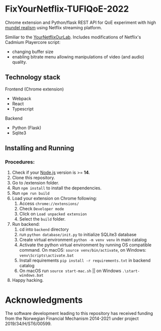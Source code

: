# FixYourNetflix-TUFIQoE-2022

Chrome extension and Python/flask REST API for QoE experiment with high [mundel realism](https://dictionary.apa.org/mundane-realism) using Netflix streaming platform. 

Similiar to the [YourNetflixOurLab](https://github.com/navuyi/YourNetflixOurLab-TUFIQoE-2022.git). Includes modifications of Netflix's Cadmium Playercore script:
- changing buffer size
- enabling bitrate menu allowing manipulations of video (and audio) quality.

## Technology stack
Frontend (Chrome extension)
- Webpack
- React
- Typescript


Backend
- Python (Flask)
- Sqlite3

## Installing and Running

### Procedures:

1. Check if your [Node.js](https://nodejs.org/) version is >= **14**.
2. Clone this repository.
3. Go to /extension folder.
4. Run `npm install` to install the dependencies.
5. Run `npm run build`
6. Load your extension on Chrome following:
    1. Access `chrome://extensions/`
    2. Check `Developer mode`
    3. Click on `Load unpacked extension`
    4. Select the `build` folder.
7. Run backend:
    1. cd into `backend` directory
    2. run `python database/init.py` to initialize SQLite3 database
    3. Create virtual environment `python -m venv venv` in main catalog
    4. Activate the python virtual environment by running OS compatible command. On macOS: `source venv/bin/activate`, on Windows: `venv\Scripts\activate.bat`
    6. Install requirements `pip install -r requirements.txt` in backend catalog
    7. On macOS run `source start-mac.sh` || on Windows `.\start-windows.bat`
8. Happy hacking.

# Acknowledgments

The software development leading to this repository has received funding from the Norwegian Financial Mechanism 2014-2021 under project 2019/34/H/ST6/00599.

